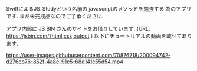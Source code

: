 SwiftによるJS_Studyという名前の javascriptのメソッドを勉強する 為のアプリです.
まだ未完成品なのでご了承ください.

アプリ内部に JS BIN さんのサイトをお借りしています. (URL: https://jsbin.com/?html,css,output )
以下にチュートリアルの動画を載せてあります.


https://user-images.githubusercontent.com/70876718/200094742-d276cb76-852f-4a8e-91e5-68d141e55d54.mp4
